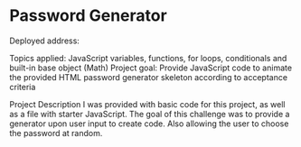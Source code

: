 # Password Generator

Deployed address:  

Topics applied: JavaScript variables, functions, for loops, conditionals and built-in base object (Math)
Project goal: Provide JavaScript code to animate the provided HTML password generator skeleton according to acceptance criteria

Project Description
I was provided with basic code for this project, as well as a file with starter JavaScript. The goal of this challenge was to provide a generator upon user input to create code.  Also allowing the user to choose the password at random.


